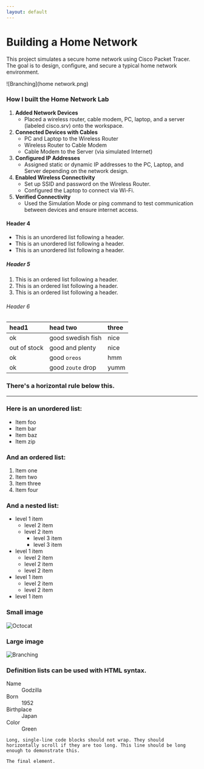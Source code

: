 ```yaml
---
layout: default
---
```

# Building a Home Network
This project simulates a secure home network using Cisco Packet Tracer. The goal is to design, configure, and secure a typical home network environment.

![Branching](home network.png)






### How I built the Home Network Lab

<ol>
  <li><strong>Added Network Devices</strong>
    <ul>
      <li>Placed a wireless router, cable modem, PC, laptop, and a server (labeled cisco.srv) onto the workspace.</li>
    </ul>
  </li>
  <li><strong>Connected Devices with Cables</strong>
    <ul>
      <li>PC and Laptop to the Wireless Router</li>
      <li>Wireless Router to Cable Modem</li>
      <li>Cable Modem to the Server (via simulated Internet)</li>
    </ul>
  </li>
  <li><strong>Configured IP Addresses</strong>
    <ul>
      <li>Assigned static or dynamic IP addresses to the PC, Laptop, and Server depending on the network design.</li>
    </ul>
  </li>
  <li><strong>Enabled Wireless Connectivity</strong>
    <ul>
      <li>Set up SSID and password on the Wireless Router.</li>
      <li>Configured the Laptop to connect via Wi-Fi.</li>
    </ul>
  </li>
  <li><strong>Verified Connectivity</strong>
    <ul>
      <li>Used the Simulation Mode or ping command to test communication between devices and ensure internet access.</li>
    </ul>
  </li>
</ol>





#### Header 4

*   This is an unordered list following a header.
*   This is an unordered list following a header.
*   This is an unordered list following a header.

##### Header 5

1.  This is an ordered list following a header.
2.  This is an ordered list following a header.
3.  This is an ordered list following a header.

###### Header 6

| head1        | head two          | three |
|:-------------|:------------------|:------|
| ok           | good swedish fish | nice  |
| out of stock | good and plenty   | nice  |
| ok           | good `oreos`      | hmm   |
| ok           | good `zoute` drop | yumm  |

### There's a horizontal rule below this.

* * *

### Here is an unordered list:

*   Item foo
*   Item bar
*   Item baz
*   Item zip

### And an ordered list:

1.  Item one
1.  Item two
1.  Item three
1.  Item four

### And a nested list:

- level 1 item
  - level 2 item
  - level 2 item
    - level 3 item
    - level 3 item
- level 1 item
  - level 2 item
  - level 2 item
  - level 2 item
- level 1 item
  - level 2 item
  - level 2 item
- level 1 item

### Small image

![Octocat](https://github.githubassets.com/images/icons/emoji/octocat.png)

### Large image

![Branching](https://guides.github.com/activities/hello-world/branching.png)


### Definition lists can be used with HTML syntax.

<dl>
<dt>Name</dt>
<dd>Godzilla</dd>
<dt>Born</dt>
<dd>1952</dd>
<dt>Birthplace</dt>
<dd>Japan</dd>
<dt>Color</dt>
<dd>Green</dd>
</dl>

```
Long, single-line code blocks should not wrap. They should horizontally scroll if they are too long. This line should be long enough to demonstrate this.
```

```
The final element.
```
